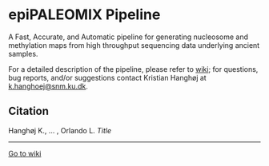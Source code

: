 # epiPALEOMIX Pipeline

A Fast, Accurate, and Automatic pipeline for generating nucleosome and methylation maps from high throughput sequencing data underlying ancient samples.


For a detailed description of the pipeline, please refer to [wiki](https://bitbucket.org/khanghoj/epiomix/wiki/Home); for questions, bug reports, and/or suggestions contact Kristian Hanghøj at k.hanghoej@snm.ku.dk.

## Citation

Hanghøj K., ... , Orlando L. _Title_ 


***
[Go to wiki](https://bitbucket.org/khanghoj/epiomix/wiki/Home)
